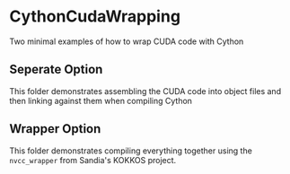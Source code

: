 # CythonCudaWrapping
Two minimal examples of how to wrap CUDA code with Cython

## Seperate Option
This folder demonstrates assembling the CUDA code into object files and then linking against them when compiling Cython

## Wrapper Option
This folder demonstrates compiling everything together using the `nvcc_wrapper` from Sandia's KOKKOS project. 
